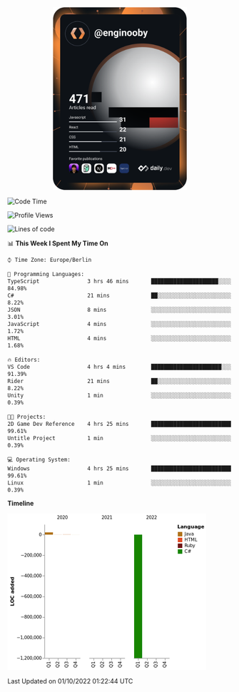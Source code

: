<p align="center">
<a href="https://app.daily.dev/enginooby"><img src="devcard.svg" width="300" alt="enginooby's Dev Card"/></a>
</p>

<!--START_SECTION:waka-->
![Code Time](http://img.shields.io/badge/Code%20Time-105%20hrs%2014%20mins-blue)

![Profile Views](http://img.shields.io/badge/Profile%20Views-0-blue)

![Lines of code](https://img.shields.io/badge/From%20Hello%20World%20I%27ve%20Written--1%20Million%20lines%20of%20code-blue)

📊 **This Week I Spent My Time On** 

```text
⌚︎ Time Zone: Europe/Berlin

💬 Programming Languages: 
TypeScript               3 hrs 46 mins       █████████████████████░░░░   84.98% 
C#                       21 mins             ██░░░░░░░░░░░░░░░░░░░░░░░   8.22% 
JSON                     8 mins              ░░░░░░░░░░░░░░░░░░░░░░░░░   3.01% 
JavaScript               4 mins              ░░░░░░░░░░░░░░░░░░░░░░░░░   1.72% 
HTML                     4 mins              ░░░░░░░░░░░░░░░░░░░░░░░░░   1.68%

🔥 Editors: 
VS Code                  4 hrs 4 mins        ██████████████████████░░░   91.39% 
Rider                    21 mins             ██░░░░░░░░░░░░░░░░░░░░░░░   8.22% 
Unity                    1 min               ░░░░░░░░░░░░░░░░░░░░░░░░░   0.39%

🐱‍💻 Projects: 
2D Game Dev Reference    4 hrs 25 mins       █████████████████████████   99.61% 
Untitle Project          1 min               ░░░░░░░░░░░░░░░░░░░░░░░░░   0.39%

💻 Operating System: 
Windows                  4 hrs 25 mins       █████████████████████████   99.61% 
Linux                    1 min               ░░░░░░░░░░░░░░░░░░░░░░░░░   0.39%

```

**Timeline**

![Chart not found](https://raw.githubusercontent.com/enginooby/enginooby/main/charts/bar_graph.png) 


 Last Updated on 01/10/2022 01:22:44 UTC
<!--END_SECTION:waka-->
